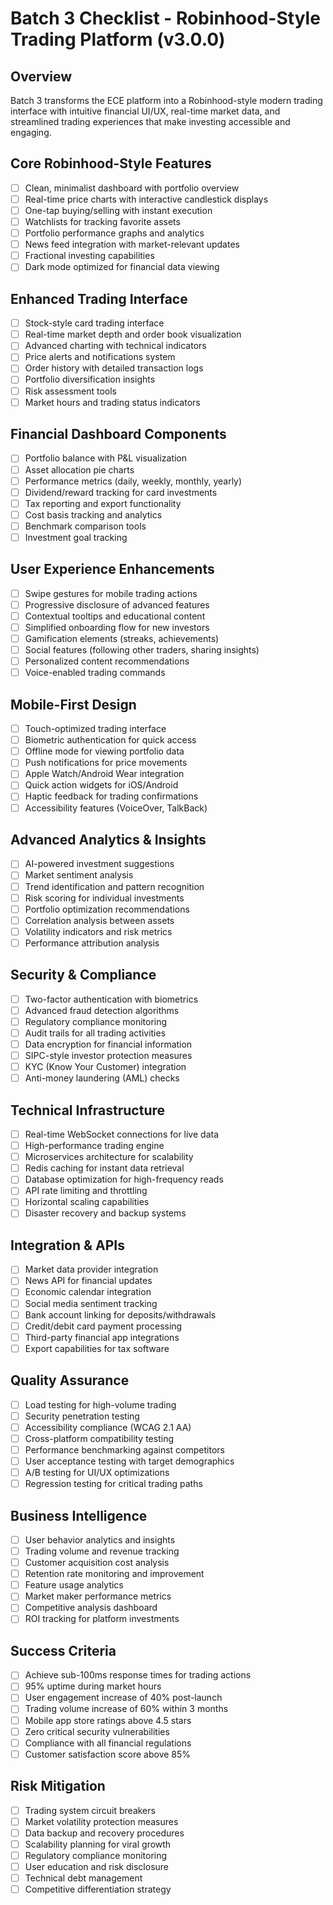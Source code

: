 # Batch 3 Checklist - Robinhood-Style Trading Platform (v3.0.0)

## Overview
Batch 3 transforms the ECE platform into a Robinhood-style modern trading interface with intuitive financial UI/UX, real-time market data, and streamlined trading experiences that make investing accessible and engaging.

## Core Robinhood-Style Features
- [ ] Clean, minimalist dashboard with portfolio overview
- [ ] Real-time price charts with interactive candlestick displays  
- [ ] One-tap buying/selling with instant execution
- [ ] Watchlists for tracking favorite assets
- [ ] Portfolio performance graphs and analytics
- [ ] News feed integration with market-relevant updates
- [ ] Fractional investing capabilities
- [ ] Dark mode optimized for financial data viewing

## Enhanced Trading Interface
- [ ] Stock-style card trading interface
- [ ] Real-time market depth and order book visualization
- [ ] Advanced charting with technical indicators
- [ ] Price alerts and notifications system
- [ ] Order history with detailed transaction logs
- [ ] Portfolio diversification insights
- [ ] Risk assessment tools
- [ ] Market hours and trading status indicators

## Financial Dashboard Components
- [ ] Portfolio balance with P&L visualization
- [ ] Asset allocation pie charts
- [ ] Performance metrics (daily, weekly, monthly, yearly)
- [ ] Dividend/reward tracking for card investments
- [ ] Tax reporting and export functionality
- [ ] Cost basis tracking and analytics
- [ ] Benchmark comparison tools
- [ ] Investment goal tracking

## User Experience Enhancements
- [ ] Swipe gestures for mobile trading actions
- [ ] Progressive disclosure of advanced features
- [ ] Contextual tooltips and educational content
- [ ] Simplified onboarding flow for new investors
- [ ] Gamification elements (streaks, achievements)
- [ ] Social features (following other traders, sharing insights)
- [ ] Personalized content recommendations
- [ ] Voice-enabled trading commands

## Mobile-First Design
- [ ] Touch-optimized trading interface
- [ ] Biometric authentication for quick access
- [ ] Offline mode for viewing portfolio data
- [ ] Push notifications for price movements
- [ ] Apple Watch/Android Wear integration
- [ ] Quick action widgets for iOS/Android
- [ ] Haptic feedback for trading confirmations
- [ ] Accessibility features (VoiceOver, TalkBack)

## Advanced Analytics & Insights
- [ ] AI-powered investment suggestions
- [ ] Market sentiment analysis
- [ ] Trend identification and pattern recognition
- [ ] Risk scoring for individual investments
- [ ] Portfolio optimization recommendations
- [ ] Correlation analysis between assets
- [ ] Volatility indicators and risk metrics
- [ ] Performance attribution analysis

## Security & Compliance
- [ ] Two-factor authentication with biometrics
- [ ] Advanced fraud detection algorithms
- [ ] Regulatory compliance monitoring
- [ ] Audit trails for all trading activities
- [ ] Data encryption for financial information
- [ ] SIPC-style investor protection measures
- [ ] KYC (Know Your Customer) integration
- [ ] Anti-money laundering (AML) checks

## Technical Infrastructure
- [ ] Real-time WebSocket connections for live data
- [ ] High-performance trading engine
- [ ] Microservices architecture for scalability
- [ ] Redis caching for instant data retrieval
- [ ] Database optimization for high-frequency reads
- [ ] API rate limiting and throttling
- [ ] Horizontal scaling capabilities
- [ ] Disaster recovery and backup systems

## Integration & APIs
- [ ] Market data provider integration
- [ ] News API for financial updates
- [ ] Economic calendar integration
- [ ] Social media sentiment tracking
- [ ] Bank account linking for deposits/withdrawals
- [ ] Credit/debit card payment processing
- [ ] Third-party financial app integrations
- [ ] Export capabilities for tax software

## Quality Assurance
- [ ] Load testing for high-volume trading
- [ ] Security penetration testing
- [ ] Accessibility compliance (WCAG 2.1 AA)
- [ ] Cross-platform compatibility testing
- [ ] Performance benchmarking against competitors
- [ ] User acceptance testing with target demographics
- [ ] A/B testing for UI/UX optimizations
- [ ] Regression testing for critical trading paths

## Business Intelligence
- [ ] User behavior analytics and insights
- [ ] Trading volume and revenue tracking
- [ ] Customer acquisition cost analysis
- [ ] Retention rate monitoring and improvement
- [ ] Feature usage analytics
- [ ] Market maker performance metrics
- [ ] Competitive analysis dashboard
- [ ] ROI tracking for platform investments

## Success Criteria
- [ ] Achieve sub-100ms response times for trading actions
- [ ] 95% uptime during market hours
- [ ] User engagement increase of 40% post-launch
- [ ] Trading volume increase of 60% within 3 months
- [ ] Mobile app store ratings above 4.5 stars
- [ ] Zero critical security vulnerabilities
- [ ] Compliance with all financial regulations
- [ ] Customer satisfaction score above 85%

## Risk Mitigation
- [ ] Trading system circuit breakers
- [ ] Market volatility protection measures
- [ ] Data backup and recovery procedures
- [ ] Scalability planning for viral growth
- [ ] Regulatory compliance monitoring
- [ ] User education and risk disclosure
- [ ] Technical debt management
- [ ] Competitive differentiation strategy
